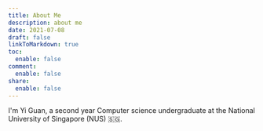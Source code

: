 ```yaml
---
title: About Me
description: about me
date: 2021-07-08
draft: false
linkToMarkdown: true
toc: 
  enable: false
comment: 
  enable: false
share:
  enable: false
---
```


I'm Yi Guan, a second year Computer science undergraduate at the National University of Singapore (NUS) :singapore:.
